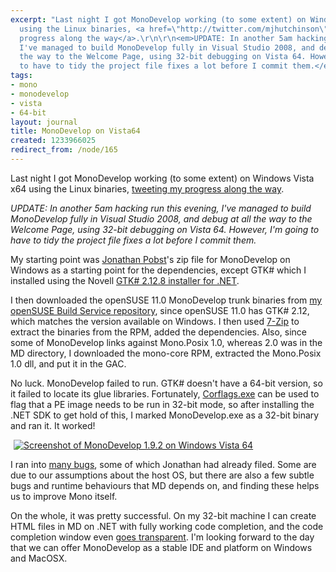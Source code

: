 ```yaml
---
excerpt: "Last night I got MonoDevelop working (to some extent) on Windows Vista x64
  using the Linux binaries, <a href=\"http://twitter.com/mjhutchinson\">tweeting my
  progress along the way</a>.\r\n\r\n<em>UPDATE: In another 5am hacking run this evening,
  I've managed to build MonoDevelop fully in Visual Studio 2008, and debug at all
  the way to the Welcome Page, using 32-bit debugging on Vista 64. However, I'm going
  to have to tidy the project file fixes a lot before I commit them.</em>\r\n\r"
tags:
- mono
- monodevelop
- vista
- 64-bit
layout: journal
title: MonoDevelop on Vista64
created: 1233966025
redirect_from: /node/165
---
```

Last night I got MonoDevelop working (to some extent) on Windows Vista x64 using the Linux binaries, <a href="http://twitter.com/mjhutchinson">tweeting my progress along the way</a>.

<em>UPDATE: In another 5am hacking run this evening, I've managed to build MonoDevelop fully in Visual Studio 2008, and debug at all the way to the Welcome Page, using 32-bit debugging on Vista 64. However, I'm going to have to tidy the project file fixes a lot before I commit them.</em>

My starting point was <a href="http://jpobst.blogspot.com/">Jonathan Pobst</a>'s zip file for MonoDevelop on Windows as a starting point for the dependencies, except GTK# which I installed using the Novell <a href="http://www.go-mono.com/mono-downloads/download.html">GTK# 2.12.8 installer for .NET</a>.

I then downloaded the openSUSE 11.0 MonoDevelop trunk binaries from <a href="http://download.opensuse.org/repositories/home:/MJHutchinson/openSUSE_11.0/repodata/">my openSUSE Build Service repository</a>, since openSUSE 11.0 has GTK# 2.12, which matches the version available on Windows. I then used <a href="http://www.7-zip.org/">7-Zip</a> to extract the binaries from the RPM, added the dependencies. Also, since some of MonoDevelop links against Mono.Posix 1.0, whereas 2.0 was in the MD directory, I downloaded the mono-core RPM, extracted the Mono.Posix 1.0 dll, and put it in the GAC.

No luck. MonoDevelop failed to run. GTK# doesn't have a 64-bit version, so it failed to locate its glue libraries. Fortunately, <a href="http://msdn.microsoft.com/en-us/library/ms164699(VS.80).aspx">Corflags.exe</a> can be used to flag that a PE image needs to be run in 32-bit mode, so after installing the .NET SDK to get hold of this, I marked MonoDevelop.exe as a 32-bit binary and ran it. It worked!

<a href="http://mjhutchinson.com/files/images/MonoScreenshots/PreliminaryMonoDevelopOnVista64.png"><img src="http://mjhutchinson.com/files/images/MonoScreenshots/PreliminaryMonoDevelopOnVista64-thumb.png" alt="Screenshot of MonoDevelop 1.9.2 on Windows Vista 64" style="max-width:98%; display:block;margin-left:auto;margin-right:auto;" /></a>

I ran into <a href="http://lists.ximian.com/pipermail/monodevelop-devel-list/2009-February/000103.html">many bugs</a>, some of which Jonathan had already filed. Some are due to our assumptions about the host OS, but there are also a few subtle bugs and runtime behaviours that MD depends on, and finding these helps us to improve Mono itself.

On the whole, it was pretty successful. On my 32-bit machine I can create HTML files in MD on .NET with fully working code completion, and the code completion window even <a href="http://mjhutchinson.com/journal/2008/04/11/shiny_feature_day">goes transparent</a>. I'm looking forward to the day that we can offer MonoDevelop as a stable IDE and platform on Windows and MacOSX.
